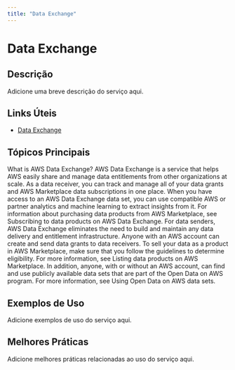 ```yaml
---
title: "Data Exchange"
---
```


# Data Exchange

## Descrição

Adicione uma breve descrição do serviço aqui.

## Links Úteis

- [Data Exchange](https://docs.aws.amazon.com/data-exchange/latest/userguide/what-is.html)

## Tópicos Principais

What is AWS Data Exchange?
AWS Data Exchange is a service that helps AWS easily share and manage data entitlements from other
        organizations at scale.
As a data receiver,
        you
        can track and manage all of your data grants and AWS Marketplace data subscriptions in one place. When
        you have access to an AWS Data Exchange data set, you can use compatible AWS or partner analytics and
        machine learning to extract insights from it. For information about purchasing data products
        from AWS Marketplace, see Subscribing to data products on AWS Data Exchange.
For data senders, AWS Data Exchange eliminates the need to build and maintain any data delivery and
        entitlement infrastructure. Anyone with an AWS account can create and send data grants to
        data receivers. To sell your data as a product in AWS Marketplace, make sure that you follow the
        guidelines to determine eligibility. For more information, see Listing data products on AWS Marketplace.
In addition, anyone, with or without an AWS account, can find and use publicly available
        data sets that are part of the Open Data on
            AWS program. For more information, see Using Open Data on AWS data sets.

## Exemplos de Uso

Adicione exemplos de uso do serviço aqui.

## Melhores Práticas

Adicione melhores práticas relacionadas ao uso do serviço aqui.
